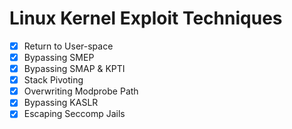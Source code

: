 # Linux Kernel Exploit Techniques

 - [x] Return to User-space
 - [x] Bypassing SMEP
 - [x] Bypassing SMAP & KPTI
 - [x] Stack Pivoting
 - [x] Overwriting Modprobe Path
 - [x] Bypassing KASLR
 - [x] Escaping Seccomp Jails
